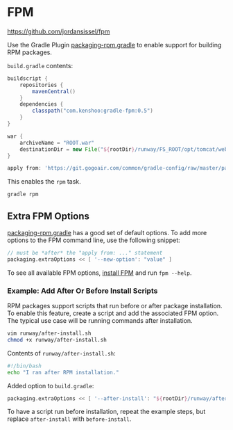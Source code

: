 # FPM

https://github.com/jordansissel/fpm

Use the Gradle Plugin [packaging-rpm.gradle](packaging-rpm.gradle) to enable
support for building RPM packages.

`build.gradle` contents:

```gradle
buildscript {
    repositories {
        mavenCentral()
    }
    dependencies {
        classpath("com.kenshoo:gradle-fpm:0.5")
    }
}

war {
    archiveName = "ROOT.war"
    destinationDir = new File("${rootDir}/runway/FS_ROOT/opt/tomcat/webapps")
}

apply from: 'https://git.gogoair.com/common/gradle-config/raw/master/packaging-rpm.gradle'
```

This enables the `rpm` task.

```bash
gradle rpm
```

## Extra FPM Options

[packaging-rpm.gradle](packaging-rpm.gradle) has a good set of default options.
To add more options to the FPM command line, use the following snippet:

```gradle
// must be *after* the "apply from: ..." statement
packaging.extraOptions << [ '--new-option': "value" ]
```

To see all available FPM options, [install
FPM](https://fpm.readthedocs.io/en/latest/installing.html) and run `fpm --help`.

### Example: Add After Or Before Install Scripts

RPM packages support scripts that run before or after package installation. To
enable this feature, create a script and add the associated FPM option. The
typical use case will be running commands after installation.

```bash
vim runway/after-install.sh
chmod +x runway/after-install.sh
```

Contents of `runway/after-install.sh`:

```bash
#!/bin/bash
echo "I ran after RPM installation."
```

Added option to `build.gradle`:

```gradle
packaging.extraOptions << [ '--after-install': "${rootDir}/runway/after-install.sh" ]
```

To have a script run before installation, repeat the example steps, but replace
`after-install` with `before-install`.
